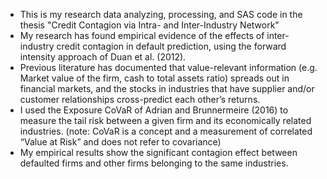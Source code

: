 - This is my research data analyzing, processing, and SAS code in the thesis "Credit Contagion via Intra- and Inter-Industry Network"
- My research has found empirical evidence of the effects of inter-industry credit contagion in default prediction, using the forward intensity approach of Duan et al. (2012).
- Previous literature has documented that value-relevant information (e.g. Market value of the firm, cash to total assets ratio) spreads out in financial markets, and the stocks in industries that have supplier and/or customer relationships cross-predict each other’s returns.
- I used the Exposure CoVaR of Adrian and Brunnermeire (2016) to measure the tail risk between a given firm and its economically related industries. (note: CoVaR is a concept and a measurement of correlated “Value at Risk” and does not refer to covariance)
- My empirical results show the significant contagion effect between defaulted firms and other firms belonging to the same industries.
